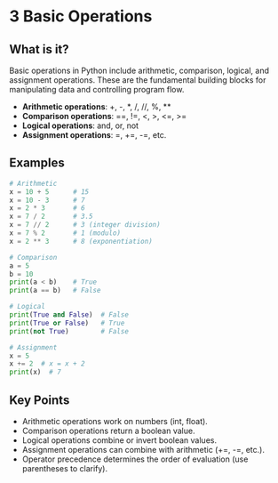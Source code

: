 # 3 Basic Operations

## What is it?

Basic operations in Python include arithmetic, comparison, logical, and assignment operations. These are the fundamental building blocks for manipulating data and controlling program flow.

- **Arithmetic operations**: +, -, *, /, //, %, **
- **Comparison operations**: ==, !=, <, >, <=, >=
- **Logical operations**: and, or, not
- **Assignment operations**: =, +=, -=, etc.

## Examples

```python
# Arithmetic
x = 10 + 5      # 15
x = 10 - 3      # 7
x = 2 * 3       # 6
x = 7 / 2       # 3.5
x = 7 // 2      # 3 (integer division)
x = 7 % 2       # 1 (modulo)
x = 2 ** 3      # 8 (exponentiation)

# Comparison
a = 5
b = 10
print(a < b)    # True
print(a == b)   # False

# Logical
print(True and False)  # False
print(True or False)   # True
print(not True)        # False

# Assignment
x = 5
x += 2  # x = x + 2
print(x)  # 7
```

## Key Points

- Arithmetic operations work on numbers (int, float).
- Comparison operations return a boolean value.
- Logical operations combine or invert boolean values.
- Assignment operations can combine with arithmetic (+=, -=, etc.).
- Operator precedence determines the order of evaluation (use parentheses to clarify).
